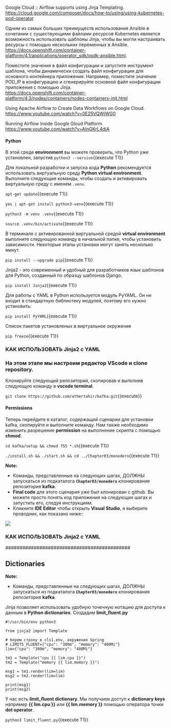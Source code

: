 Google Cloud :: Airflow supports using Jinja Templating.  
https://cloud.google.com/composer/docs/how-to/using/using-kubernetes-pod-operator

Одним из самых больших преимуществ использования Ansible в сочетании с существующими файлами ресурсов Kubernetes является возможность использовать шаблоны Jinja, чтобы вы могли настраивать ресурсы с помощью нескольких переменных в Ansible.
https://docs.openshift.com/container-platform/4.1/applications/operator_sdk/osdk-ansible.html.

Поместите значения в файл конфигурации и запустите инструмент шаблона, чтобы динамически создать файл конфигурации для основного контейнера приложения. Например, поместите значение POD_IP в конфигурацию и сгенерируйте основной файл конфигурации приложения с помощью Jinja.  
https://docs.openshift.com/container-platform/4.3/nodes/containers/nodes-containers-init.html

Using Apache Airflow to Create Data Workflows on Google Cloud.  
https://www.youtube.com/watch?v=0E25VQWjWG0

Running Airflow Inside Google Gloud Platform  
https://www.youtube.com/watch?v=AInGKrL4diA

#### Python
В этой среде **environment** вы можете проверить, что Python уже установлен, запустив `python3 --version`{{execute T1}}

Для локальной разработки и запуска кода **Python** рекомендуется использовать виртуальную среду **Python virtual environment**. 
Выполните следующие команды, чтобы создать и активировать виртуальную среду с именем `.venv`.

`apt-get update`{{execute T1}}

`yes | apt-get install python3-venv`{{execute T1}}

`python3 -m venv .venv`{{execute T1}}

`source .venv/bin/activate`{{execute T1}}

В терминале с активированной виртуальной средой  **virtual environment** выполните следующую команду в начальной папке, чтобы установить зависимости. 
Некоторые этапы установки могут занять несколько минут.

`pip install --upgrade pip`{{execute T1}}

Jinja2 - это современный и удобный для разработчиков язык шаблонов для Python, созданный по образцу шаблонов Django. 

`pip install Jinja2`{{execute T1}}

Для работы с YAML в Python используется модуль PyYAML. Он не входит в стандартную библиотеку модулей, поэтому его нужно установить:

`pip install PyYAML`{{execute T1}}

Список пакетов установленых в виртуальное окружение

`pip freeze`{{execute T1}}


### КАК ИСПОЛЬЗОВАТЬ Jinja2 с YAML
### На этом этапе мы настроим редактор **VScode** и **clone repository**.

Клонируйте следующий репозиторий, скопировав и выполнив следующую команду в **vscode terminal**.

`git clone https://github.com/athertahir/kafka.git`{{execute}}

#### Permissions

Теперь перейдите в каталог, содержащий сценарии для установки kafka, скопируйте и выполните команду. Нам также необходимо изменить разрешение **permission** на выполнение скрипта с помощью  **chmod**.

`cd kafka/setup && chmod 755 *.sh`{{execute T1}} 

`./install.sh && ./start.sh && cd ../Chapter03/monedero`{{execute T1}} 

**Note:**
- Команды, представленные на следующих шагах, ДОЛЖНЫ запускаться из подкаталога **`Chapter03/monedero`** клонирования репозитория **kafka**. 
- **Final code** для этого сценария уже был клонирован с github. Вы можете просто понять код приложения на следующих шагах и запустить его, следуя инструкциям.
- Кликните **IDE Editor** чтобы открыть **Visual Studio**, и выберите проводник, как показано ниже::

![](https://github.com/fenago/katacoda-scenarios/raw/master/apache-kafka/1.JPG)

### КАК ИСПОЛЬЗОВАТЬ Jinja2 с YAML

############################################
## Dictionaries
**Note:**
- Команды, представленные на следующих шагах, ДОЛЖНЫ запускаться из подкаталога **`Chapter03/monedero`** клонирования репозитория **kafka**. 

Jinja позволяет использовать удобную точечную нотацию для доступа к данным в **Python dictionaries**.
Создадим **limit_fluent.py**

```
#!/usr/bin/env python3

from jinja2 import Template

# берем строку в cls1.env, окружения Spring
# LIMITS_FLUENT={"cpu": "300m", "memory": "400Mi"}
lim={"cpu": "300m", "memory": "400Mi"}

tm1 = Template("cpu {{ lim.cpu }}")
tm2 = Template("memory {{ lim.memory }}")

msg1 = tm1.render(lim=lim)
msg2 = tm2.render(lim=lim)

print(msg1)
print(msg2)
```

У нас есть **limit_fluent dictionary**. 
Мы получаем доступ к **dictionary keys** например **{{ lim.cpu }}** или **{{ lim.memory }}** помощью оператора точки **dot operator**.

`python3 limit_fluent.py`{{execute T1}}

